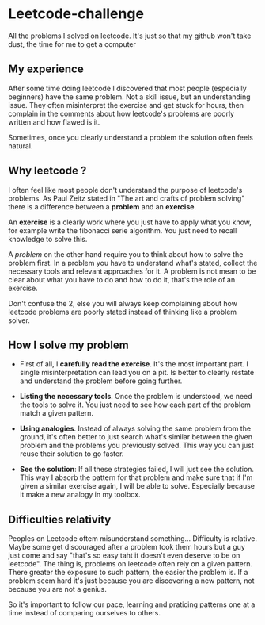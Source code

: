 # Leetcode-challenge
All the problems I solved on leetcode. It's just so that my github won't take dust, the time for me to get a computer 

## My experience 

After some time doing leetcode I discovered that most people (especially beginners) have the same problem. Not a skill issue, but an understanding issue. They often misinterpret the exercise and get stuck for hours, then complain in the comments about how leetcode's problems are poorly written and how flawed is it.

Sometimes, once you clearly understand a problem the solution often feels natural.

## Why leetcode ?

I often feel like most people don't understand the purpose of leetcode's problems. 
As Paul Zeitz stated in "The art and crafts of problem solving" there is a difference between a
**problem** and an **exercise**.

An **exercise** is a clearly work where you just have to apply what you know, for example write the fibonacci serie algorithm. You just need to recall knowledge to solve this.

A *problem* on the other hand require you to think about how to solve the problem first. In a problem you have to understand what's stated, collect the necessary tools and relevant approaches for it.
A problem is not mean to be clear about what you have to do and how to do it, that's the role of an exercise.

Don't confuse the 2, else you will always keep complaining about how leetcode problems are poorly stated instead of thinking like a problem solver.
## How I solve my problem

- First of all, I **carefully read the exercise**. It's the most important part. I single misinterpretation can lead you on a pit. Is better to clearly restate and understand the problem before going further.

- **Listing the necessary tools**. Once the problem is understood, we need the tools to solve it. You just need to see how each part of the problem match a given pattern.

- **Using analogies**. Instead of always solving the same problem from the ground, it's often better to just search what's similar between the given problem and the problems you previously solved. This way you can just reuse their solution to go faster.

- **See the solution**: If all these strategies failed, I will just see the solution. This way I absorb the pattern for that problem and make sure that if I'm given a similar exercise again, I will be able to solve. Especially because it make a new analogy in my toolbox.

## Difficulties relativity

Peoples on Leetcode oftem misunderstand something...
Difficulty is relative.
Maybe some get discouraged after a problem took them hours but a guy just come and say "that's so easy taht it doesn't even deserve to be on leetcode".
The thing is, problems on leetcode often rely on a given pattern. There greater the exposure to such pattern, the easier the problem is.
If a problem seem hard it's just because you are discovering a new pattern, not because you are not a genius.

So it's important to follow our pace, learning and praticing patterns one at a time instead of comparing ourselves to others.


